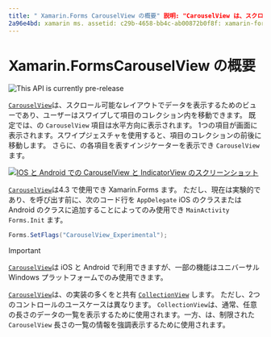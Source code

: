 ```yaml
---
title: " Xamarin.Forms CarouselView の概要" 説明: "CarouselView は、スクロール可能なレイアウトでデータを表示するためのビューです。ユーザーは、スワイプして項目のコレクション内を移動できます。"
2a96e4bd: xamarin ms. assetid: c29b-4658-bb4c-ab00872b0f8f: xamarin-forms author: davidbritch ms. author: dabritch ms. date: 10/08/2019 no loc: [ Xamarin.Forms ,] を指定します。 Xamarin.Essentials
---
```


# <a name="xamarinforms-carouselview-introduction"></a>Xamarin.FormsCarouselView の概要

![](~/media/shared/preview.png "This API is currently pre-release")

[`CarouselView`](xref:Xamarin.Forms.CarouselView)は、スクロール可能なレイアウトでデータを表示するためのビューであり、ユーザーはスワイプして項目のコレクション内を移動できます。 既定では、の `CarouselView` 項目は水平方向に表示されます。 1つの項目が画面に表示されます。スワイプジェスチャを使用すると、項目のコレクションの前後に移動します。 さらに、の各項目を表すインジケーターを表示でき `CarouselView` ます。

[![IOS と Android での CarouselView と IndicatorView のスクリーンショット](populate-data-images/indicators.png "IndicatorView の円")](populate-data-images/indicators-large.png#lightbox "IndicatorView の円")

[`CarouselView`](xref:Xamarin.Forms.CarouselView)は4.3 で使用でき Xamarin.Forms ます。 ただし、現在は実験的であり、を呼び出す前に、次のコード行を `AppDelegate` iOS のクラスまたは Android のクラスに追加することによってのみ使用でき `MainActivity` `Forms.Init` ます。

```csharp
Forms.SetFlags("CarouselView_Experimental");
```

> [!IMPORTANT]
> [`CarouselView`](xref:Xamarin.Forms.CarouselView)は iOS と Android で利用できますが、一部の機能はユニバーサル Windows プラットフォームでのみ使用できます。

[`CarouselView`](xref:Xamarin.Forms.CarouselView)は、の実装の多くをと共有 [`CollectionView`](xref:Xamarin.Forms.CollectionView) します。 ただし、2つのコントロールのユースケースは異なります。 `CollectionView`は、通常、任意の長さのデータの一覧を表示するために使用されます。一方、は、制限された `CarouselView` 長さの一覧の情報を強調表示するために使用されます。
